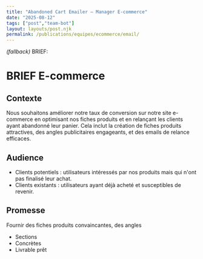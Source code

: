 ```yaml
---
title: "Abandoned Cart Emailer — Manager E-commerce"
date: "2025-08-12"
tags: ["post","team-bot"]
layout: layouts/post.njk
permalink: /publications/equipes/ecommerce/email/
---
```

*(fallback)* BRIEF:
# BRIEF E-commerce

## Contexte
Nous souhaitons améliorer notre taux de conversion sur notre site e-commerce en optimisant nos fiches produits et en relançant les clients ayant abandonné leur panier. Cela inclut la création de fiches produits attractives, des angles publicitaires engageants, et des emails de relance efficaces.

## Audience
- Clients potentiels : utilisateurs intéressés par nos produits mais qui n'ont pas finalisé leur achat.
- Clients existants : utilisateurs ayant déjà acheté et susceptibles de revenir.

## Promesse
Fournir des fiches produits convaincantes, des angles

- Sections
- Concrètes
- Livrable prêt
